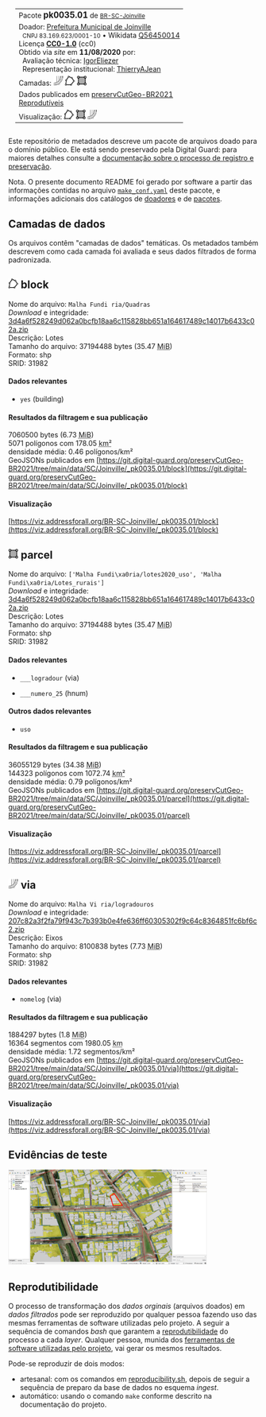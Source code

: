 <aside>
<table align="right" style="padding: 1em">
<tr><td>Pacote <big><b>pk0035.01</b></big> de <small><a target="_afacodes" title="Jurisdição" href="https://afa.codes/BR-SC-Joinville">BR-SC-Joinville</a></small>
</td></tr>
<tr><td>
Doador: <a rel="external" target="_doador" href="https://www.joinville.sc.gov.br/">Prefeitura Municipal de Joinville</a>
<br/>&nbsp; <small>CNPJ 83.169.623/0001-10</small> • Wikidata <a rel="external" target="_doador" title="link descritor Wikidata do doador" href="https://www.wikidata.org/wiki/Q56450014">Q56450014</a></small><br/>
Licença <a rel="external" target="_doador" href="https://creativecommons.org/publicdomain/zero/1.0/"><b>CC0-1.0</b></a> (cc0)<br/>
Obtido via <i>site</i> em <b>11/08/2020</b> por:
<br/>&nbsp; Avaliação técnica: <a rel="external" target="_gitPerson" title="usuário Git" href="https://github.com/IgorEliezer">IgorEliezer</a>
<br/>&nbsp; Representação institucional: <a rel="external" target="_gitPerson" title="usuário Git" href="https://github.com/ThierryAJean">ThierryAJean</a><br/>
</td></tr>
<tr><td>Camadas: <a title="via" href="#-via"><img src="https://raw.githubusercontent.com/digital-guard/preserv/main/docs/assets/layerIcon-via.png" alt="via" width="20"/></a> <a title="block" href="#-block"><img src="https://raw.githubusercontent.com/digital-guard/preserv/main/docs/assets/layerIcon-block.png" alt="block" width="20"/></a> <a title="parcel" href="#-parcel"><img src="https://raw.githubusercontent.com/digital-guard/preserv/main/docs/assets/layerIcon-parcel.png" alt="parcel" width="20"/></a> </td></tr>
<tr><td>Dados publicados em <a href="https://git.digital-guard.org/preservCutGeo-BR2021/tree/main/data/SC/Joinville/_pk0035.01">preservCutGeo-BR2021</a><br/><a href="#reprodutibilidade">Reprodutíveis</a></td></tr>
<tr><td>Visualização: <a title="block" href="https://viz.addressforall.org/BR-SC-Joinville/_pk0035.01/block"><img src="https://raw.githubusercontent.com/digital-guard/preserv/main/docs/assets/layerIcon-block.png" alt="block" width="20"/></a> <a title="parcel" href="https://viz.addressforall.org/BR-SC-Joinville/_pk0035.01/parcel"><img src="https://raw.githubusercontent.com/digital-guard/preserv/main/docs/assets/layerIcon-parcel.png" alt="parcel" width="20"/></a> <a title="via" href="https://viz.addressforall.org/BR-SC-Joinville/_pk0035.01/via"><img src="https://raw.githubusercontent.com/digital-guard/preserv/main/docs/assets/layerIcon-via.png" alt="via" width="20"/></a> </td></tr>
</table>
</aside>

<section>

Este repositório de metadados descreve um pacote de arquivos doado para o domínio público. Ele está sendo preservado pela Digital Guard: para maiores detalhes consulte a [documentação sobre o processo de registro e preservação](https://wiki.addressforall.org/doc/Documentação_Digital-guard).

Nota. O presente documento README foi gerado por software a partir das informações contidas no arquivo [`make_conf.yaml`](https://git.digital-guard.org/preserv-BR/blob/main/data/SC/Joinville/_pk0035.01/make_conf.yaml) deste pacote, e informações adicionais dos catálogos de [doadores](https://git.digital-guard.org/preserv-BR/blob/main/data/donor.csv) e de [pacotes](https://git.digital-guard.org/preserv-BR/blob/main/data/donatedPack.csv).

# Camadas de dados

Os arquivos contêm "camadas de dados" temáticas. Os metadados também descrevem como cada camada foi avaliada e seus dados filtrados de forma padronizada.

## <img src="https://raw.githubusercontent.com/digital-guard/preserv/main/docs/assets/layerIcon-block.png" alt="block" width="20"/> block

Nome do arquivo: `Malha Fundi ria/Quadras`<br/>*Download* e integridade: [3d4a6f528249d062a0bcfb18aa6c115828bb651a164617489c14017b6433c02a.zip](https://dl.digital-guard.org/3d4a6f528249d062a0bcfb18aa6c115828bb651a164617489c14017b6433c02a.zip)<br/>Descrição: Lotes<br/>Tamanho do arquivo: 37194488 bytes (35.47 <abbr title="mebibyte">MiB</abbr>)<br/>Formato: shp<br/>SRID: 31982

#### Dados relevantes
* `yes` (building)

#### Resultados da filtragem e sua publicação
7060500 bytes (6.73 <abbr title="mebibyte">MiB</abbr>)<br/>5071 polígonos com 178.05 <abbr title="quilômetros quadrados">km²</abbr><br/>densidade média: 0.46 polígonos/km²<br/>GeoJSONs publicados em [https://git.digital-guard.org/preservCutGeo-BR2021/tree/main/data/SC/Joinville/_pk0035.01/block](https://git.digital-guard.org/preservCutGeo-BR2021/tree/main/data/SC/Joinville/_pk0035.01/block)

#### Visualização
[https://viz.addressforall.org/BR-SC-Joinville/_pk0035.01/block](https://viz.addressforall.org/BR-SC-Joinville/_pk0035.01/block)
## <img src="https://raw.githubusercontent.com/digital-guard/preserv/main/docs/assets/layerIcon-parcel.png" alt="parcel" width="20"/> parcel

Nome do arquivo: `['Malha Fundi\xa0ria/lotes2020_uso', 'Malha Fundi\xa0ria/Lotes_rurais']`<br/>*Download* e integridade: [3d4a6f528249d062a0bcfb18aa6c115828bb651a164617489c14017b6433c02a.zip](https://dl.digital-guard.org/3d4a6f528249d062a0bcfb18aa6c115828bb651a164617489c14017b6433c02a.zip)<br/>Descrição: Lotes<br/>Tamanho do arquivo: 37194488 bytes (35.47 <abbr title="mebibyte">MiB</abbr>)<br/>Formato: shp<br/>SRID: 31982

#### Dados relevantes
* `___logradour` (via)

* `___numero_25` (hnum)

#### Outros dados relevantes
* `uso`

#### Resultados da filtragem e sua publicação
36055129 bytes (34.38 <abbr title="mebibyte">MiB</abbr>)<br/>144323 polígonos com 1072.74 <abbr title="quilômetros quadrados">km²</abbr><br/>densidade média: 0.79 polígonos/km²<br/>GeoJSONs publicados em [https://git.digital-guard.org/preservCutGeo-BR2021/tree/main/data/SC/Joinville/_pk0035.01/parcel](https://git.digital-guard.org/preservCutGeo-BR2021/tree/main/data/SC/Joinville/_pk0035.01/parcel)

#### Visualização
[https://viz.addressforall.org/BR-SC-Joinville/_pk0035.01/parcel](https://viz.addressforall.org/BR-SC-Joinville/_pk0035.01/parcel)
## <img src="https://raw.githubusercontent.com/digital-guard/preserv/main/docs/assets/layerIcon-via.png" alt="via" width="20"/> via

Nome do arquivo: `Malha Vi ria/logradouros`<br/>*Download* e integridade: [207c82a3f2fa79f943c7b393b0e4fe636ff60305302f9c64c8364851fc6bf6c2.zip](https://dl.digital-guard.org/207c82a3f2fa79f943c7b393b0e4fe636ff60305302f9c64c8364851fc6bf6c2.zip)<br/>Descrição: Eixos<br/>Tamanho do arquivo: 8100838 bytes (7.73 <abbr title="mebibyte">MiB</abbr>)<br/>Formato: shp<br/>SRID: 31982

#### Dados relevantes
* `nomelog` (via)

#### Resultados da filtragem e sua publicação
1884297 bytes (1.8 <abbr title="mebibyte">MiB</abbr>)<br/>16364 segmentos com 1980.05 <abbr title="quilômetros">km</abbr><br/>densidade média: 1.72 segmentos/km²<br/>GeoJSONs publicados em [https://git.digital-guard.org/preservCutGeo-BR2021/tree/main/data/SC/Joinville/_pk0035.01/via](https://git.digital-guard.org/preservCutGeo-BR2021/tree/main/data/SC/Joinville/_pk0035.01/via)

#### Visualização
[https://viz.addressforall.org/BR-SC-Joinville/_pk0035.01/via](https://viz.addressforall.org/BR-SC-Joinville/_pk0035.01/via)

# Evidências de teste
<img src="qgis.png" width="400"/>

</section>
<section>

# Reprodutibilidade

O processo de transformação dos *dados orginais* (arquivos doados) em *dados filtrados* pode ser reproduzido por qualquer pessoa fazendo uso das mesmas ferramentas de software utilizadas pelo projeto. A seguir a sequência de comandos *bash* que garantem a [reprodutibilidade](https://en.wikipedia.org/wiki/Reproducibility) do processo a cada *layer*. Qualquer pessoa, munida dos [ferramentas de software utilizadas pelo projeto](https://git.AddressForAll.org/suporte/blob/master/docs/pt/infra.md#ambientes-e-ferramentas-de-uso-geral), vai gerar os mesmos resultados.

Pode-se reproduzir de dois modos:
* artesanal: com os comandos em [reproducibility.sh](https://git.digital-guard.org/preserv-BR/blob/main/data/SC/Joinville/_pk0035.01/reproducibility.sh), depois de seguir a sequência de preparo da base de dados no esquema *ingest*.
* automático: usando o comando `make` conforme descrito na documentação do projeto.

</section>

